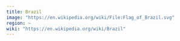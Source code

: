 ```yaml
---
title: Brazil
image: "https://en.wikipedia.org/wiki/File:Flag_of_Brazil.svg"
region: ~
wiki: "https://en.wikipedia.org/wiki/Brazil"
---
```

